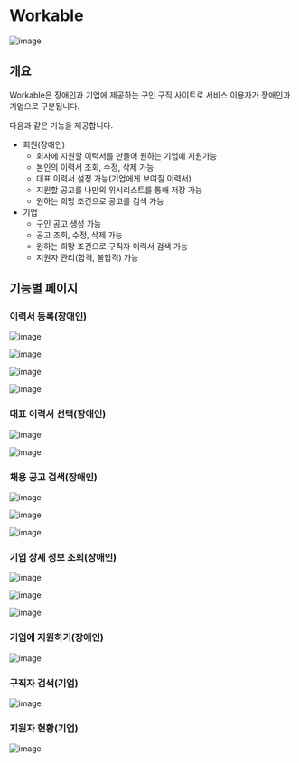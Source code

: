 # Workable
<img src="https://github.com/user-attachments/assets/5ef410ed-08eb-4f7a-a7bb-078c10e21525" alt="image"></img>

## 개요
Workable은 장애인과 기업에 제공하는 구인 구직 사이트로 서비스 이용자가 장애인과 기업으로 구분됩니다.

다음과 같은 기능을 제공합니다.
- 회원(장애인)
  - 회사에 지원할 이력서를 만들어 원하는 기업에 지원가능
  - 본인의 이력서 조회, 수정, 삭제 가능
  - 대표 이력서 설정 가능(기업에게 보여질 이력서)
  - 지원할 공고를 나만의 위시리스트를 통해 저장 가능
  - 원하는 희망 조건으로 공고를 검색 가능
- 기업
  - 구인 공고 생성 가능
  - 공고 조회, 수정, 삭제 가능
  - 원하는 희망 조건으로 구직자 이력서 검색 가능
  - 지원자 관리(합격, 불합격) 가능

## 기능별 페이지
### 이력서 등록(장애인)

<img src="https://github.com/user-attachments/assets/9fe5aeac-88fd-427a-83d8-8409240ff171" alt="image"></img>

<img src="https://github.com/user-attachments/assets/a02f9c62-5794-4053-8f44-b5a17c487efb" alt="image"></img>

<img src="https://github.com/user-attachments/assets/ed2b152e-d9e2-4477-9592-8c3bf2fc8090" alt="image"></img>

<img src="https://github.com/user-attachments/assets/a3af2694-3541-4287-be30-60c45c1a55c8" alt="image"></img>

### 대표 이력서 선택(장애인)

<img src="https://github.com/user-attachments/assets/ec93a2b3-6fed-47cb-a65e-41d2f3c89d0c" alt="image"></img>

<img src="https://github.com/user-attachments/assets/277a4937-a8b0-4a30-9798-60fe02bfe63a" alt="image"></img>

### 채용 공고 검색(장애인)

<img src="https://github.com/user-attachments/assets/d8b7e88a-2414-4f25-8f5c-aee57da6ebeb" alt="image"></img>

<img src="https://github.com/user-attachments/assets/70ef8bc0-9230-4fac-965f-63baf73c3cc1" alt="image"></img>

<img src="https://github.com/user-attachments/assets/bb2ccd12-6563-439d-b4c1-c9775ca5cb8b" alt="image"></img>

### 기업 상세 정보 조회(장애인)

<img src="https://github.com/user-attachments/assets/a635df34-f845-4262-9761-9c5a2904c096" alt="image"></img>

<img src="https://github.com/user-attachments/assets/a393de2d-0119-48a5-a883-1472bee372b1" alt="image"></img>

<img src="https://github.com/user-attachments/assets/19e32de9-3a2c-409d-ad53-f5be61443cfe" alt="image"></img>

### 기업에 지원하기(장애인)

<img src="https://github.com/user-attachments/assets/18eedfd8-6a23-4058-a665-9fa7c8f8f14b" alt="image"></img>


### 구직자 검색(기업)

<img src="https://github.com/user-attachments/assets/58a1c8af-9865-4da7-82dd-a05d7a8998b2" alt="image"></img>

### 지원자 현황(기업)

<img src="https://github.com/user-attachments/assets/49324f01-184a-4699-9398-5abbf602052a" alt="image"></img>



